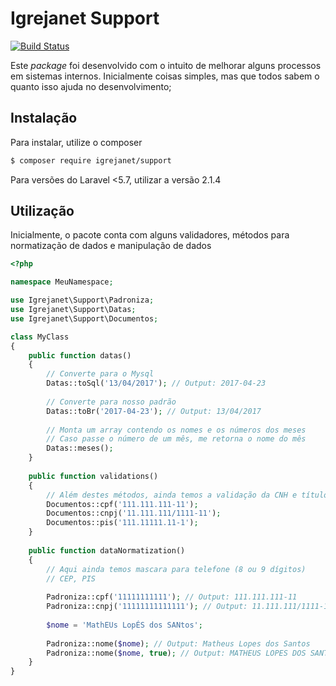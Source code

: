 # Igrejanet Support

[![Build Status](https://travis-ci.org/devLopez/Support.svg?branch=master)](https://travis-ci.org/devLopez/Support)

Este *package* foi desenvolvido com o intuito de melhorar alguns processos em
sistemas internos. Inicialmente coisas simples, mas que todos sabem o quanto isso
ajuda no desenvolvimento;

## Instalação

Para instalar, utilize o composer

```sh
$ composer require igrejanet/support
``` 

Para versões do Laravel <5.7, utilizar a versão 2.1.4

## Utilização
Inicialmente, o pacote conta com alguns validadores, métodos para normatização de dados
e manipulação de dados

```php
<?php

namespace MeuNamespace;

use Igrejanet\Support\Padroniza;
use Igrejanet\Support\Datas;
use Igrejanet\Support\Documentos;

class MyClass
{
    public function datas()
    {
        // Converte para o Mysql
        Datas::toSql('13/04/2017'); // Output: 2017-04-23
        
        // Converte para nosso padrão
        Datas::toBr('2017-04-23'); // Output: 13/04/2017
        
        // Monta um array contendo os nomes e os números dos meses
        // Caso passe o número de um mês, me retorna o nome do mês
        Datas::meses();
    }
    
    public function validations()
    {
        // Além destes métodos, ainda temos a validação da CNH e título eleitoral
        Documentos::cpf('111.111.111-11');
        Documentos::cnpj('11.111.111/1111-11');
        Documentos::pis('111.11111.11-1');
    }
    
    public function dataNormatization()
    {
        // Aqui ainda temos mascara para telefone (8 ou 9 dígitos)
        // CEP, PIS
        
        Padroniza::cpf('11111111111'); // Output: 111.111.111-11
        Padroniza::cnpj('11111111111111'); // Output: 11.111.111/1111-11
        
        $nome = 'MathEUs LopÉS dos SANtos';
        
        Padroniza::nome($nome); // Output: Matheus Lopes dos Santos
        Padroniza::nome($nome, true); // Output: MATHEUS LOPES DOS SANTOS
    }
}
```